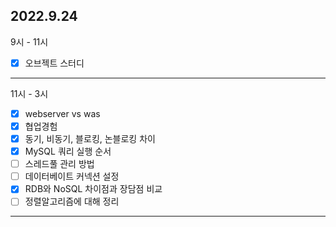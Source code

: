## 2022.9.24

9시 - 11시

- [x] 오브젝트 스터디 <br>
---

11시 - 3시

- [x] webserver vs was
- [x] 협업경험
- [x] 동기, 비동기, 블로킹, 논블로킹 차이
- [x] MySQL 쿼리 실행 순서
- [ ] 스레드풀 관리 방법
- [ ] 데이터베이트 커넥션 설정
- [x] RDB와 NoSQL 차이점과 장담점 비교
- [ ] 정렬알고리즘에 대해 정리 
----



